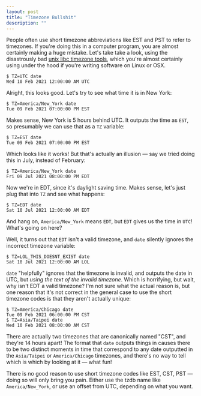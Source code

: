 ```yaml
---
layout: post
title: "Timezone Bullshit"
description: ""
---
```


People often use short timezone abbreviations like EST and PST to refer to timezones. If you're doing this in a computer program, you are almost certainly making a huge mistake. Let's take take a look, using the disastrously bad [unix libc timezone tools](https://www.gnu.org/software/libc/manual/html_node/TZ-Variable.html), which you're almost certainly using under the hood if you're writing software on Linux or OSX.

```
$ TZ=UTC date
Wed 10 Feb 2021 12:00:00 AM UTC
```

Alright, this looks good. Let's try to see what time it is in New York:

```
$ TZ=America/New_York date
Tue 09 Feb 2021 07:00:00 PM EST
```

Makes sense, New York is 5 hours behind UTC. It outputs the time as `EST`, so presumably we can use that as a `TZ` variable:

```
$ TZ=EST date
Tue 09 Feb 2021 07:00:00 PM EST
```

Which looks like it works! But that's actually an illusion — say we tried doing this in July, instead of February:

```
$ TZ=America/New_York date
Fri 09 Jul 2021 08:00:00 PM EDT
```

Now we're in EDT, since it's daylight saving time. Makes sense, let's just plug that into `TZ` and see what happens:

```
$ TZ=EDT date
Sat 10 Jul 2021 12:00:00 AM EDT
```

And hang on, `America/New_York` means `EDT`, but `EDT` gives us the time in `UTC`! What's going on here?

Well, it turns out that `EDT` isn't a valid timezone, and `date` silently ignores the incorrect timezone variable:

```
$ TZ=LOL_THIS_DOESNT_EXIST date
Sat 10 Jul 2021 12:00:00 AM LOL
```

`date` "helpfully" ignores that the timezone is invalid, and outputs the date in UTC, but *using the text of the invalid timezone*.  Which is horrifying, but wait, why isn't EDT a valid timezone? I'm not sure what the actual reason is, but one reason that it's not correct in the general case to use the short timezone codes is that they aren't actually unique:

```
$ TZ=America/Chicago date
Tue 09 Feb 2021 06:00:00 PM CST
$ TZ=Asia/Taipei date
Wed 10 Feb 2021 08:00:00 AM CST
```

There are actually two timezones that are canonically named "CST", and they're 14 hours apart! The format that `date` outputs things in causes there to be two distinct moments in time that correspond to any date outputted in the `Asia/Taipei` or `America/Chicago` timezones, and there's no way to tell which is which by looking at it — what fun!

There is no good reason to use short timezone codes like EST, CST, PST — doing so will only bring you pain. Either use the tzdb name like `America/New_York`, or use an offset from UTC, depending on what you want.
